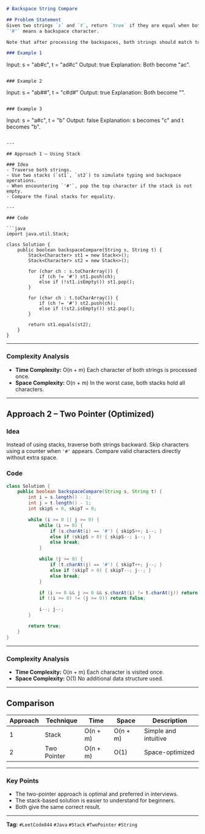 ```markdown
# Backspace String Compare

## Problem Statement
Given two strings `s` and `t`, return `true` if they are equal when both are typed into empty text editors.  
`'#'` means a backspace character.

Note that after processing the backspaces, both strings should match to be considered equal.

### Example 1
```

Input: s = "ab#c", t = "ad#c"
Output: true
Explanation: Both become "ac".

```

### Example 2
```

Input: s = "ab##", t = "c#d#"
Output: true
Explanation: Both become "".

```

### Example 3
```

Input: s = "a#c", t = "b"
Output: false
Explanation: s becomes "c" and t becomes "b".

````

---

## Approach 1 – Using Stack

### Idea
- Traverse both strings.
- Use two stacks (`st1`, `st2`) to simulate typing and backspace operations.
- When encountering `'#'`, pop the top character if the stack is not empty.
- Compare the final stacks for equality.

---

### Code

```java
import java.util.Stack;

class Solution {
    public boolean backspaceCompare(String s, String t) {
        Stack<Character> st1 = new Stack<>();
        Stack<Character> st2 = new Stack<>();

        for (char ch : s.toCharArray()) {
            if (ch != '#') st1.push(ch);
            else if (!st1.isEmpty()) st1.pop();
        }

        for (char ch : t.toCharArray()) {
            if (ch != '#') st2.push(ch);
            else if (!st2.isEmpty()) st2.pop();
        }

        return st1.equals(st2);
    }
}
````

---

### Complexity Analysis

* **Time Complexity:** O(n + m)
  Each character of both strings is processed once.
* **Space Complexity:** O(n + m)
  In the worst case, both stacks hold all characters.

---

## Approach 2 – Two Pointer (Optimized)

### Idea

Instead of using stacks, traverse both strings backward.
Skip characters using a counter when `'#'` appears.
Compare valid characters directly without extra space.

### Code

```java
class Solution {
    public boolean backspaceCompare(String s, String t) {
        int i = s.length() - 1;
        int j = t.length() - 1;
        int skipS = 0, skipT = 0;

        while (i >= 0 || j >= 0) {
            while (i >= 0) {
                if (s.charAt(i) == '#') { skipS++; i--; }
                else if (skipS > 0) { skipS--; i--; }
                else break;
            }

            while (j >= 0) {
                if (t.charAt(j) == '#') { skipT++; j--; }
                else if (skipT > 0) { skipT--; j--; }
                else break;
            }

            if (i >= 0 && j >= 0 && s.charAt(i) != t.charAt(j)) return false;
            if ((i >= 0) != (j >= 0)) return false;

            i--; j--;
        }

        return true;
    }
}
```

---

### Complexity Analysis

* **Time Complexity:** O(n + m)
  Each character is visited once.
* **Space Complexity:** O(1)
  No additional data structure used.

---

## Comparison

| Approach | Technique   | Time     | Space    | Description          |
| -------- | ----------- | -------- | -------- | -------------------- |
| 1        | Stack       | O(n + m) | O(n + m) | Simple and intuitive |
| 2        | Two Pointer | O(n + m) | O(1)     | Space-optimized      |

---

### Key Points

* The two-pointer approach is optimal and preferred in interviews.
* The stack-based solution is easier to understand for beginners.
* Both give the same correct result.

---

**Tag:** `#LeetCode844` `#Java` `#Stack` `#TwoPointer` `#String`

```
```
